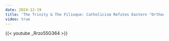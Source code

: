 ```yaml
---
date: 2024-12-19
title: 'The Trinity & The Filioque: Catholicism Refutes Eastern "Orthodoxy"'
video: true
---
```



{{< youtube _Rrzo55G364 >}}
